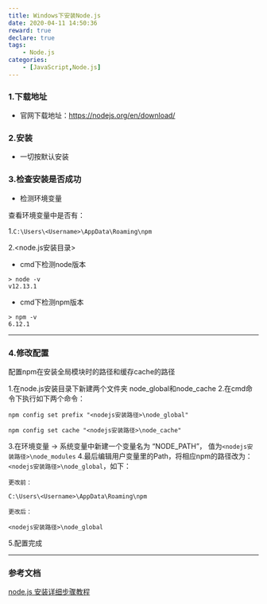 ```yaml
---
title: Windows下安装Node.js
date: 2020-04-11 14:50:36
reward: true
declare: true
tags: 
	- Node.js
categories: 
    - [JavaScript,Node.js]
---
```


### 1.下载地址

* 官网下载地址：https://nodejs.org/en/download/

### 2.安装

* 一切按默认安装

### 3.检查安装是否成功

* 检测环境变量

查看环境变量中是否有：

1.``C:\Users\<Username>\AppData\Roaming\npm``

2.<node.js安装目录>

<!--more-->

* cmd下检测node版本

```
> node -v
v12.13.1
```

* cmd下检测npm版本

```
> npm -v
6.12.1
```

-----

### 4.修改配置

配置npm在安装全局模块时的路径和缓存cache的路径

1.在node.js安装目录下新建两个文件夹 node_global和node_cache
2.在cmd命令下执行如下两个命令：

``npm config set prefix "<nodejs安装路径>\node_global"``

``npm config set cache "<nodejs安装路径>\node_cache"``

3.在环境变量 -> 系统变量中新建一个变量名为 “NODE_PATH”， 值为``<nodejs安装路径>\node_modules``
4.最后编辑用户变量里的Path，将相应npm的路径改为：``<nodejs安装路径>\node_global``，如下：

    更改前：
  ``C:\Users\<Username>\AppData\Roaming\npm``

    更改后：
  ``<nodejs安装路径>\node_global``

5.配置完成

-----

### 参考文档

[node.js 安装详细步骤教程](https://blog.csdn.net/antma/article/details/86104068)
